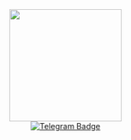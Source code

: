<div id="header" align="center">
  <img src= "https://media0.giphy.com/media/v1.Y2lkPTc5MGI3NjExZG0xYnlmb3VhZHh3c3NydXJ5ZmQyNDExd2JoMHJ6MjM3NDUxZGk0aiZlcD12MV9pbnRlcm5hbF9naWZfYnlfaWQmY3Q9Zw/KAq5w47R9rmTuvWOWa/giphy.gif" width="200"/>
</div>


<div id="badges" align="center">
  <a href="https://t.me/timrmn">
    <img src="https://img.shields.io/badge/Telegram-blue" alt="Telegram Badge"/>
  </a>
</div>
